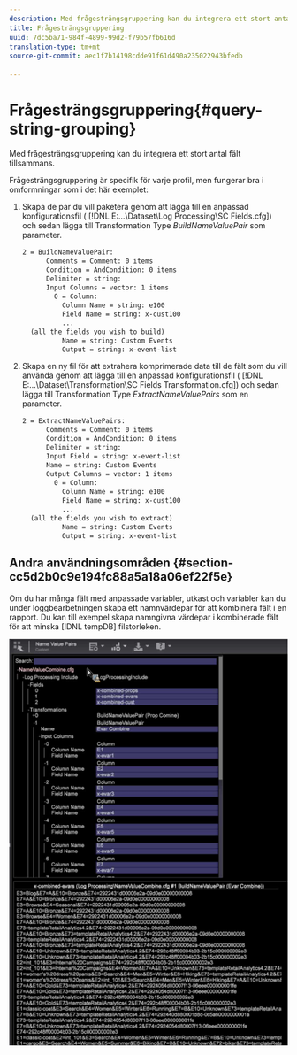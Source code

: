 ```yaml
---
description: Med frågesträngsgruppering kan du integrera ett stort antal fält tillsammans.
title: Frågesträngsgruppering
uuid: 7dc5ba71-984f-4899-99d2-f79b57fb616d
translation-type: tm+mt
source-git-commit: aec1f7b14198cdde91f61d490a235022943bfedb

---
```



# Frågesträngsgruppering{#query-string-grouping}

Med frågesträngsgruppering kan du integrera ett stort antal fält tillsammans.

Frågesträngsgruppering är specifik för varje profil, men fungerar bra i omformningar som i det här exemplet:

1. Skapa de par du vill paketera genom att lägga till en anpassad konfigurationsfil ( [!DNL E:\...\Dataset\Log Processing\SC Fields.cfg]) och sedan lägga till Transformation Type *BuildNameValuePair* som parameter.

   ```
   2 = BuildNameValuePair:  
         Comments = Comment: 0 items 
         Condition = AndCondition: 0 items 
         Delimiter = string:  
         Input Columns = vector: 1 items 
           0 = Column:  
             Column Name = string: e100 
             Field Name = string: x-cust100 
             ...  
     (all the fields you wish to build)
             Name = string: Custom Events 
             Output = string: x-event-list       
   ```

1. Skapa en ny fil för att extrahera komprimerade data till de fält som du vill använda genom att lägga till en anpassad konfigurationsfil ( [!DNL E:\...\Dataset\Transformation\SC Fields Transformation.cfg]) och sedan lägga till Transformation Type *ExtractNameValuePairs* som en parameter.

   ```
   2 = ExtractNameValuePairs:  
         Comments = Comment: 0 items 
         Condition = AndCondition: 0 items 
         Delimiter = string:  
         Input Field = string: x-event-list 
         Name = string: Custom Events 
         Output Columns = vector: 1 items 
           0 = Column:  
             Column Name = string: e100 
             Field Name = string: x-cust100 
             ...  
     (all the fields you wish to extract) 
             Name = string: Custom Events 
             Output = string: x-event-list   
   ```

## Andra användningsområden {#section-cc5d2b0c9e194fc88a5a18a06ef22f5e}

Om du har många fält med anpassade variabler, utkast och variabler kan du under loggbearbetningen skapa ett namnvärdepar för att kombinera fält i en rapport. Du kan till exempel skapa namngivna värdepar i kombinerade fält för att minska [!DNL tempDB] filstorleken.

![](assets/query_string_grouping.png)
